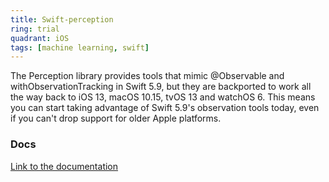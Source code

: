 ```yaml
---
title: Swift-perception
ring: trial
quadrant: iOS
tags: [machine learning, swift]
---
```


The Perception library provides tools that mimic @Observable and withObservationTracking in Swift 5.9, but they are backported to work all the way back to iOS 13, macOS 10.15, tvOS 13 and watchOS 6. This means you can start taking advantage of Swift 5.9's observation tools today, even if you can't drop support for older Apple platforms.

### Docs

[Link to the documentation](https://github.com/pointfreeco/swift-perception)

